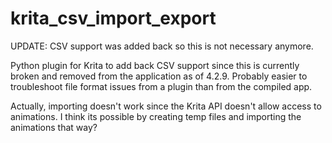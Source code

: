 # krita_csv_import_export
UPDATE: CSV support was added back so this is not necessary anymore.

Python plugin for Krita to add back CSV support since this is currently broken and removed from the application as of 4.2.9. Probably easier to troubleshoot file format issues from a plugin than from the compiled app.

Actually, importing doesn't work since the Krita API doesn't allow access to animations. I think its possible by creating temp files and importing the animations that way?
